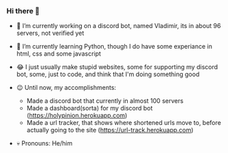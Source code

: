 ### Hi there 👋

<!-- **KING7077/KING7077** is a ✨ _special_ ✨ repository because its `README.md` (this file) appears on your GitHub profile. -->

<!-- Here are some ideas to get you started: -->

- 🔭 I’m currently working on a discord bot, named Vladimir, its in about 96 servers, not verified yet
- 🌱 I’m currently learning Python, though I do have some experiance in html, css and some javascript
- 😂 I just usually make stupid websites, some for supporting my discord bot, some, just to code, and think that I'm doing something good
- 😉 Until now, my accomplishments:
    - Made a discord bot that currently in almost 100 servers
    - Made a dashboard(sorta) for my discord bot (https://holypinion.herokuapp.com)
    - Made a url tracker, that shows where shortened urls move to, before actually going to the site (https://url-track.herokuapp.com)

- 💀 Pronouns: He/him

